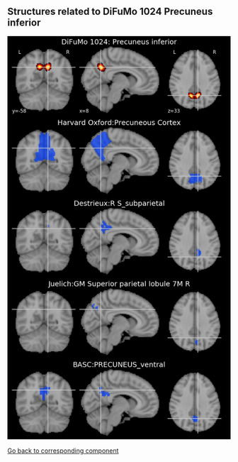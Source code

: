 


## Structures related to DiFuMo 1024 Precuneus inferior

![743](743.jpg "Structures related to DiFuMo 1024 Precuneus inferior")

[Go back to corresponding component](https://parietal-inria.github.io/DiFuMo/1024/html/743.html)